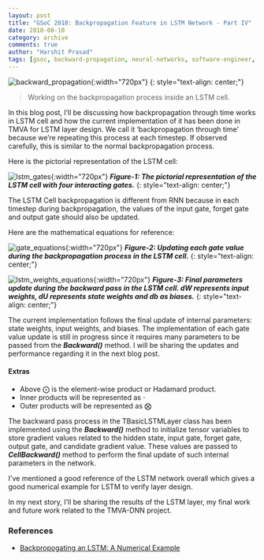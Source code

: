 ```yaml
---
layout: post
title: "GSoC 2018: Backpropagation Feature in LSTM Network - Part IV"
date: 2018-08-10
category: archive
comments: true
author: "Harshit Prasad"
tags: [gsoc, backward-propagation, neural-networks, software-engineer, cern]
---
```



![backward_propagation](https://drive.google.com/uc?export=view&id=1YckoBf2YCB4B2_Z4KhX24IBVq8hCGP8H){:width="720px"}
{: style="text-align: center;"}

> Working on the backpropagation process inside an LSTM cell.

In this blog post, I’ll be discussing how backpropagation through time works in LSTM cell and how the current implementation of it has been done in TMVA for LSTM layer design. We call it ‘backpropagation through time’ because we’re repeating this process at each timestep. If observed carefully, this is similar to the normal backpropagation process.

Here is the pictorial representation of the LSTM cell:

![lstm_gates](https://drive.google.com/uc?export=view&id=1Zh0MJZlaUJyz11P6KVjM4J8-73pw5RE3){:width="720px"}
***Figure-1: The pictorial representation of the LSTM cell with four interacting gates.***
{: style="text-align: center;"}

The LSTM Cell backpropagation is different from RNN because in each timestep during backpropagation, the values of the input gate, forget gate and output gate should also be updated.

Here are the mathematical equations for reference:

![gate_equations](https://drive.google.com/uc?export=view&id=1FRLEhGD9pn6JLBPpcz7lNnnL5udiujlA){:width="720px"}
***Figure-2: Updating each gate value during the backpropagation process in the LSTM cell.***
{: style="text-align: center;"}

![lstm_weights_equations](https://drive.google.com/uc?export=view&id=1bg7PPPoVbgfQOWQkSxCf-7BgFUmUTBTG){:width="720px"}
***Figure-3: Final parameters update during the backward pass in the LSTM cell. dW represents input weights, dU represents state weights and db as biases.***
{: style="text-align: center;"}

The current implementation follows the final update of internal parameters: state weights, input weights, and biases. The implementation of each gate value update is still in progress since it requires many parameters to be passed from the ***Backward()*** method. I will be sharing the updates and performance regarding it in the next blog post.

#### Extras

- Above ⨀ is the element-wise product or Hadamard product.
- Inner products will be represented as ⋅
- Outer products will be represented as ⨂

The backward pass process in the TBasicLSTMLayer class has been implemented using the ***Backward()*** method to initialize tensor variables to store gradient values related to the hidden state, input gate, forget gate, output gate, and candidate gradient value. These values are passed to ***CellBackward()*** method to perform the final update of such internal parameters in the network.

I've mentioned a good reference of the LSTM network overall which gives a good numerical example for LSTM to verify layer design.

In my next story, I’ll be sharing the results of the LSTM layer, my final work and future work related to the TMVA-DNN project.

### References

- [Backpropogating an LSTM: A Numerical Example](https://medium.com/@aidangomez/let-s-do-this-f9b699de31d9)
